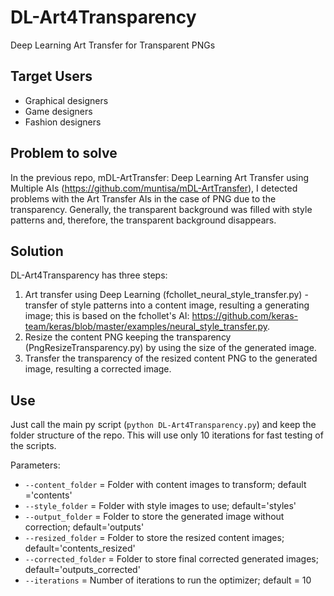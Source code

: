 # DL-Art4Transparency
Deep Learning Art Transfer for Transparent PNGs

## Target Users

* Graphical designers
* Game designers
* Fashion designers

## Problem to solve

In the previous repo, mDL-ArtTransfer: Deep Learning Art Transfer using Multiple AIs (https://github.com/muntisa/mDL-ArtTransfer), I detected problems with the Art Transfer AIs in the case of PNG due to the transparency. Generally, the transparent background was filled with style patterns and, therefore, the transparent background disappears.

## Solution

DL-Art4Transparency has three steps:
1) Art transfer using Deep Learning (fchollet_neural_style_transfer.py) - transfer of style patterns into a content image, resulting a generating image; this is based on the fchollet's AI: https://github.com/keras-team/keras/blob/master/examples/neural_style_transfer.py.
2) Resize the content PNG keeping the transparency (PngResizeTransparency.py) by using the size of the generated image.
3) Transfer the transparency of the resized content PNG to the generated image, resulting a corrected image.

## Use

Just call the main py script (`python DL-Art4Transparency.py`) and keep the folder structure of the repo. This will use only 10 iterations for fast testing of the scripts.

Parameters:

* `--content_folder`   = Folder with content images to transform; default ='contents'
* `--style_folder`     = Folder with style images to use; default='styles'
* `--output_folder`    = Folder to store the generated image without correction; default='outputs'
* `--resized_folder`   = Folder to store the resized content images; default='contents_resized'
* `--corrected_folder` = Folder to store final corrected generated images; default='outputs_corrected'
* `--iterations`       = Number of iterations to run the optimizer; default = 10

